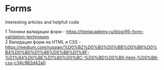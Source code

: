 # Forms
Interesting articles and helpfull code

1 Техники валидации форм - https://htmlacademy.ru/blog/95-form-validation-techniques  
2 Валидация форм на HTML и CSS - https://medium.com/russian/%D0%B2%D0%B0%D0%BB%D0%B8%D0%B4%D0%B0%D1%86%D0%B8%D1%8F-%D1%84%D0%BE%D1%80%D0%BC-%D0%BD%D0%B0-html-%D0%B8-css-c34c982d42a0

